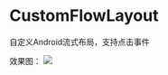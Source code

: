 # CustomFlowLayout
自定义Android流式布局，支持点击事件

效果图：
![](https://github.com/Rothschild759613677/CustomFlowLayout/screenshots/flowLayout-1.png)
